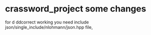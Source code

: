 # crassword_project some changes
for d ddcorrect working you need include json/single_include/nlohmann/json.hpp file, 
